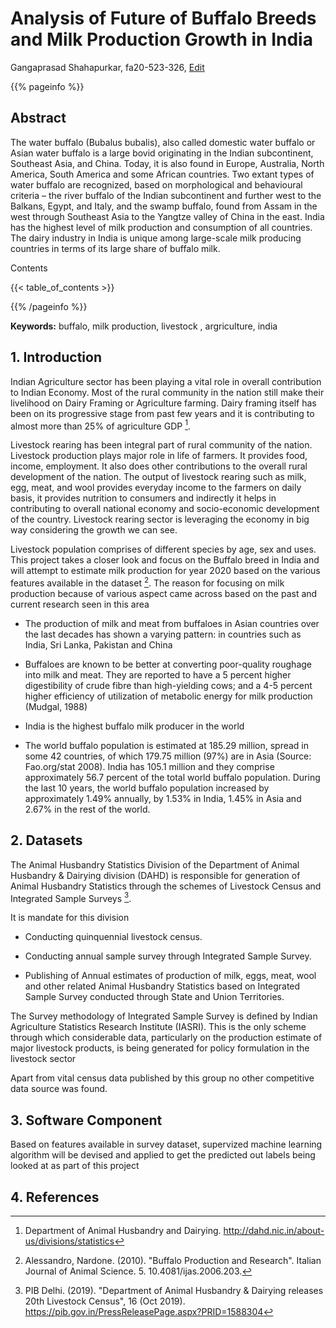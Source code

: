 # Analysis of Future of Buffalo Breeds and Milk Production Growth in India

Gangaprasad Shahapurkar, fa20-523-326, [Edit](https://github.com/cybertraining-dsc/fa20-523-326/blob/master/project/project.md)

{{% pageinfo %}}

## Abstract

The water buffalo (Bubalus bubalis), also called domestic water buffalo or Asian water buffalo is a large bovid originating in the Indian subcontinent, Southeast Asia, and China. Today, it is also found in Europe, Australia, North America, South America and some African countries. Two extant types of water buffalo are recognized, based on morphological and behavioural criteria – the river buffalo of the Indian subcontinent and further west to the Balkans, Egypt, and Italy, and the swamp buffalo, found from Assam in the west through Southeast Asia to the Yangtze valley of China in the east. India has the highest level of milk production and consumption of all countries. The dairy industry in India is unique among large-scale milk producing countries in terms of its large share of buffalo milk.

Contents

{{< table_of_contents >}}

{{% /pageinfo %}}


**Keywords:** buffalo, milk production, livestock , argriculture, india

## 1. Introduction

Indian Agriculture sector has been playing a vital role in overall
contribution to Indian Economy. Most of the rural community in the
nation still make their livelihood on Dairy Framing or Agriculture
farming. Dairy framing itself has been on its progressive stage from
past few years and it is contributing to almost more than 25% of
agriculture GDP [^2].

Livestock rearing has been integral part of rural community of the
nation. Livestock production plays major role in life of farmers. It
provides food, income, employment. It also does other contributions to
the overall rural development of the nation. The output of livestock
rearing such as milk, egg, meat, and wool provides everyday income to
the farmers on daily basis, it provides nutrition to consumers and
indirectly it helps in contributing to overall national economy and
socio-economic development of the country. Livestock rearing sector is
leveraging the economy in big way considering the growth we can see.

Livestock population comprises of different species by age, sex and
uses. This project takes a closer look and focus on the Buffalo breed in
India and will attempt to estimate milk production for year 2020 based
on the various features available in the dataset [^3]. The reason for
focusing on milk production because of various aspect came across based
on the past and current research seen in this area

-   The production of milk and meat from buffaloes in Asian countries
    over the last decades has shown a varying pattern: in countries such
    as India, Sri Lanka, Pakistan and China

-   Buffaloes are known to be better at converting poor-quality roughage
    into milk and meat. They are reported to have a 5 percent higher
    digestibility of crude fibre than high-yielding cows; and a 4-5
    percent higher efficiency of utilization of metabolic energy for
    milk production (Mudgal, 1988)

-   India is the highest buffalo milk producer in the world

-   The world buffalo population is estimated at 185.29 million, spread
    in some 42 countries, of which 179.75 million (97%) are in Asia
    (Source: Fao.org/stat 2008). India has 105.1 million and they
    comprise approximately 56.7 percent of the total world buffalo
    population. During the last 10 years, the world buffalo population
    increased by approximately 1.49% annually, by 1.53% in India, 1.45%
    in Asia and 2.67% in the rest of the world.

## 2. Datasets

The Animal Husbandry Statistics Division of the Department of Animal
Husbandry & Dairying division (DAHD) is responsible for generation of
Animal Husbandry Statistics through the schemes of Livestock Census and
Integrated Sample Surveys [^1].

It is mandate for this division

-   Conducting quinquennial livestock census.

-   Conducting annual sample survey through Integrated Sample Survey.

-   Publishing of Annual estimates of production of milk, eggs, meat,
    wool and other related Animal Husbandry Statistics based on
    Integrated Sample Survey conducted through State and Union
    Territories.

The Survey methodology of Integrated Sample Survey is defined by Indian
Agriculture Statistics Research Institute (IASRI). This is the only
scheme through which considerable data, particularly on the production
estimate of major livestock products, is being generated for policy
formulation in the livestock sector

Apart from vital census data published by this group no other
competitive data source was found.

## 3. Software Component

Based on features available in survey dataset, supervized machine learning algorithm will be devised and applied to get the predicted out labels being looked at as part of this project

## 4. References

[^1]: PIB Delhi. (2019). "Department of Animal Husbandry & Dairying
releases 20th Livestock Census", 16 (Oct 2019).
<https://pib.gov.in/PressReleasePage.aspx?PRID=1588304>

[^2]: Department of Animal Husbandry and Dairying.
<http://dahd.nic.in/about-us/divisions/statistics>

[^3]: Alessandro, Nardone. (2010). "Buffalo Production and Research".
Italian Journal of Animal Science. 5. 10.4081/ijas.2006.203.
